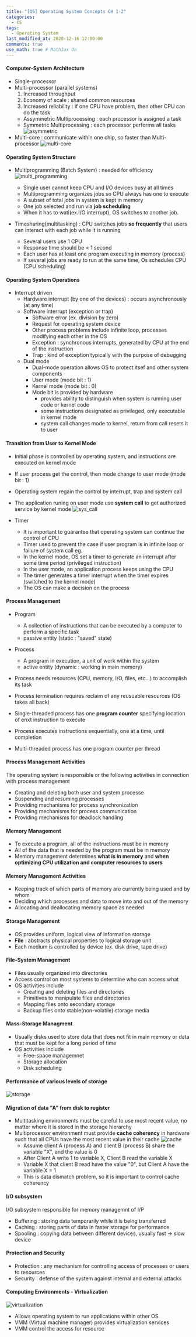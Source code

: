 ```yaml
---
title: "[OS] Operating System Concepts CH 1-2"
categories: 
  - CS
tags:
  - Operating System
last_modified_at: 2020-12-16 12:00:00
comments: true
use_math: true # MathJax On
---
```


#### Computer-System Architecture

- Single-processor
- Multi-processor (parallel systems)
  1. Increased throughput
  2. Economy of scale : shared common resources
  3. Increased reliability : if one CPU have problem, then other CPU can do the task
  - Assymmetric Multiprocessing : each processor is assigned a task
  - Symmetric Multiprocessing : each processor performs all tasks
![asymmetric](https://user-images.githubusercontent.com/62474292/102368273-03a01d00-3ffe-11eb-88ec-a027d59619a6.png)
- Multi-core : communicate within one chip, so faster than Multi-processor
![multi-core](https://user-images.githubusercontent.com/62474292/102368553-51b52080-3ffe-11eb-8b81-c5ab8a8a7115.JPG)

#### Operating System Structure
- Multiprogramming (Batch System) : needed for efficiency
  ![multi_programming](https://user-images.githubusercontent.com/62474292/102519316-abd4e500-40d5-11eb-9bf9-025326718a93.JPG)
  - Single user cannot keep CPU and I/O devices busy at all times
  - Multiprogramming organizes jobs so CPU always has one to execute
  - A subset of total jobs in system is kept in memory
  - One job selected and run via **job scheduling**
  - When it has to wati(ex.I/O interrupt), OS switches to another job.

- Timesharing(multitasking) : CPU switches jobs **so frequently** that users can interact with each job while it is running
  - Several users use 1 CPU
  - Response time should be < 1 second
  - Each user has at least one program executing in memory (process)
  - If several jobs are ready to run at the same time, Os schedules CPU (CPU scheduling)
  
#### Operating System Operations
- Interrupt driven
  - Hardware interrupt (by one of the devices) : occurs asynchronously (at any time)
  - Software interrupt (exception or trap)
    - Software error (ex. division by zero)
    - Request for operating system device
    - Other process problems include infinite loop, processes modifying each other in the OS
    - Exception : synchronous interrupts, generated by CPU at the end of the instruction
    - Trap : kind of exception typically with the purpose of debugging
  - Dual mode
    - Dual-mode operation allows OS to protect itsef and other system components
    - User mode (mode bit : 1)
    - Kernel mode (mode bit : 0)
    - Mode bit is provided by hardware
      - provides ability to distinguish when system is running user code or kernel code
      - some instructions designated as privileged, only executable in kernel mode
      - system call changes mode to kernel, return from call resets it to user
      
#### Transition from User to Kernel Mode
- Initial phase is controlled by operating system, and instructions are executed on kernel mode
- If user process get the control, then mode change to user mode (mode bit : 1)
- Operating system regain the control by interrupt, trap and system call
- The application runing on user mode use **system call** to get authorized service by kernel mode
![sys_call](https://user-images.githubusercontent.com/62474292/102439710-1b10f180-4062-11eb-8cd2-d872ee152ef9.JPG)

- Timer
  - It is important to guarantee that operating system can continue the control of CPU
  - Timer used to prevent the case if user program is in infinite loop or failure of system call
  eg.
  - In the kernel mode, OS set a timer to generate an interrupt after some time period (privileged instruction)
  - In the user mode, an application process keeps using the CPU
  - The timer generates a timer interrupt when the timer expires (switched to the kernel mode)
  - The OS can make a decision on the process
  
#### Process Management
- Program
  - A collection of instructions that can be executed by a computer to perform a specific task
  - passive entity (static : "saved" state)
- Process
  - A program in execution, a unit of work within the system
  - active entity (dynamic : working in main memory)

- Process needs resources (CPU, memory, I/O, files, etc...) to accomplish its task
- Process termination requires reclaim of any reusuable resources (OS takes all back)
- Single-threaded process has one **program counter** specifying location of enxt instruction to execute
- Process executes instructions sequentially, one at a time, until completion
- Multi-threaded process has one program counter per thread

#### Process Management Activities

The operating system is responsible or the following activities in connection with process management
- Creating and deleting both user and system processe
- Suspending and resuming processes
- Providing mechanisms for process synchronization
- Providing mechanisms for process communication
- Providing mechanisms for deadlock handling

#### Memory Management
- To execute a program, all of the instructions must be in memory
- All of the data that is needed by the program must be in memory
- Memory management determines **what is in memory** and **when optimizing CPU utilization and computer resources to users**

#### Memory Management Activities
- Keeping track of which parts of memory are currently being used and by whom
- Deciding which processes and data to move into and out of the memory
- Allocating and deallocating memory space as needed

#### Storage Management
- OS provides uniform, logical view of information storage
- **File** : abstracts physical properties to logical storage unit
- Each medium is controlled by device (ex. disk drive, tape drive)

#### File-System Management
- Files usually organized into directories
- Access control on most systems to determine who can access what
- OS activities include
  - Creating and deleting files and directories
  - Primitives to manipulate files and directories
  - Mapping files onto secondary storage
  - Backup files onto stable(non-volatile) storage media

#### Mass-Storage Managment
- Usually disks used to store data that does not fit in main memory or data that must be kept for a long period of time
- OS activities include
  - Free-space managemnet
  - Storage allocation
  - Disk scheduling

#### Performance of various levels of storage
![storage](https://user-images.githubusercontent.com/62474292/102450274-5e2a8f00-4079-11eb-9598-8d69d3ae60f9.JPG)

#### Migration of data "A" from disk to register
- Multitasking environments must be careful to use most recent value, no matter where it is stored in the storage hierarchy
- Multiprocessor environment must provide **cache coherency** in hardware such that all CPUs have the most recent value in their cache
![cache](https://user-images.githubusercontent.com/62474292/102520918-9791e780-40d7-11eb-8bbf-2dc026db53c7.JPG)
  - Assume client A (process A) and client B (process B) share the variable "X", and the value is 0
  - After Client A write 1 to variable X, Client B read the variable X
  - Variable X that client B read have the value "0", but Client A have the variable X = 1
  - This is data dismatch problem, so it is important to control cache coherency

#### I/O subsystem

I/O subsystem responsible for memory managemnt of I/P
- Buffering : storing data temporarily while it is being transferred
- Caching : storing parts of data in faster storage for performance
- Spooling : copying data between different devices, usually fast -> slow device

#### Protection and Security
- Protection : any mechanism for controlling access of processes or users to resources
- Security : defense of the system against internal and external attacks

#### Computing Environments - Virtualization
![virtualization](https://user-images.githubusercontent.com/62474292/102522570-c27d3b00-40d9-11eb-9c5a-572d0d29001d.JPG)
- Allows operating system to run applications within other OS
- VMM (Virtual machine manager) provides virtualization services
- VMM control the access for resource
